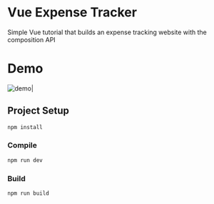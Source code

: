 

# Vue Expense Tracker

Simple Vue tutorial that builds an expense tracking website with the composition API

# Demo

![demo](https://github.com/aminnausin/vue3-comp-api/assets/83550431/cc6d5f1b-857b-4337-88f6-5396a46ec0a5)|



## Project Setup

```sh
npm install
```

### Compile

```sh
npm run dev
```

### Build

```sh
npm run build
```



